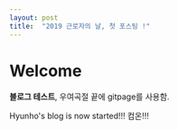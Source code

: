 ```yaml
---
layout: post
title:  "2019 근로자의 날, 첫 포스팅 !"
---
```


# Welcome

**블로그 테스트**, 우여곡절 끝에 gitpage를 사용함. 

Hyunho's blog is now started!!!
컴온!!!